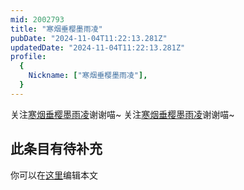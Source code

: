```yaml
---
mid: 2002793
title: "寒烟垂樱墨雨凌"
pubDate: "2024-11-04T11:22:13.281Z"
updatedDate: "2024-11-04T11:22:13.281Z"
profile:
  {
    Nickname: ["寒烟垂樱墨雨凌"],
  }
---
```


关注[寒烟垂樱墨雨凌](https://space.bilibili.com/2002793)谢谢喵~ 关注[寒烟垂樱墨雨凌](https://space.bilibili.com/2002793)谢谢喵~

## 此条目有待补充
你可以在[这里](https://github.com/Yuhanawa/VTuber.ICU-Content/edit/master/v/寒烟垂樱墨雨凌/index.md)编辑本文
